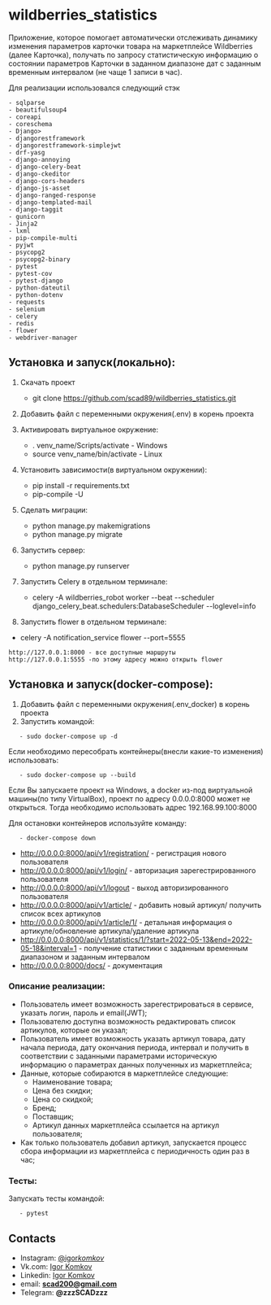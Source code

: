 # wildberries_statistics

Приложение, которое помогает автоматически отслеживать динамику изменения параметров карточки товара на
маркетплейсе Wildberries (далее Карточка), получать по запросу статистическую
информацию о состоянии параметров Карточки в заданном диапазоне дат с
заданным временным интервалом (не чаще 1 записи в час).

Для реализации использовался следующий стэк

```
- sqlparse
- beautifulsoup4
- coreapi
- coreschema
- Django>
- djangorestframework
- djangorestframework-simplejwt
- drf-yasg
- django-annoying
- django-celery-beat
- django-ckeditor
- django-cors-headers
- django-js-asset
- django-ranged-response
- django-templated-mail
- django-taggit
- gunicorn
- Jinja2
- lxml
- pip-compile-multi
- pyjwt
- psycopg2
- psycopg2-binary
- pytest
- pytest-cov
- pytest-django
- python-dateutil
- python-dotenv
- requests
- selenium
- celery
- redis
- flower
- webdriver-manager
```

## Установка и запуск(локально):

1. Скачать проект

   - git clone https://github.com/scad89/wildberries_statistics.git

2. Добавить файл с переменными окружения(.env) в корень проекта

3. Активировать виртуальное окружение:

   - . venv_name/Scripts/activate - Windows
   - source venv_name/bin/activate - Linux

4. Установить зависимости(в виртуальном окружении):

   - pip install -r requirements.txt
   - pip-compile -U

5. Сделать миграции:

   - python manage.py makemigrations
   - python manage.py migrate

6. Запустить сервер:

   - python manage.py runserver

7. Запустить Celery в отдельном терминале:

   - celery -A wildberries_robot worker --beat --scheduler django_celery_beat.schedulers:DatabaseScheduler --loglevel=info

8. Запустить flower в отдельном терминале:

- celery -A notification_service flower --port=5555

```
http://127.0.0.1:8000 - все доступные маршруты
http://127.0.0.1:5555 -по этому адресу можно открыть flower
```

## Установка и запуск(docker-compose):

1. Добавить файл с переменными окружения(.env_docker) в корень проекта
2. Запустить командой:

```
   - sudo docker-compose up -d
```

Если необходимо пересобрать контейнеры(внесли какие-то изменения) использовать:

```
   - sudo docker-compose up --build
```

Если Вы запускаете проект на Windows, а docker из-под виртуальной машины(по типу VirtualBox), проект
по адресу 0.0.0.0:8000 может не открыться. Тогда необходимо использовать адрес 192.168.99.100:8000

Для остановки контейнеров используйте команду:

```
   - docker-compose down
```

- http://0.0.0.0:8000/api/v1/registration/ - регистрация нового пользователя
- http://0.0.0.0:8000/api/v1/login/ - авторизация зарегестрированного пользователя
- http://0.0.0.0:8000/api/v1/logout - выход авторизированного пользователя
- http://0.0.0.0:8000/api/v1/article/ - добавить новый артикул/ получить список всех артикулов
- http://0.0.0.0:8000/api/v1/article/1/ - детальная информация о артикуле/обновление артикула/удаление артикула
- http://0.0.0.0:8000/api/v1/statistics/1/?start=2022-05-13&end=2022-05-18&interval=1 - получение статистики с заданным временным диапазоном и заданным интервалом
- http://0.0.0.0:8000/docs/ - документация

### Описание реализации:

- Пользователь имеет возможность зарегестрироваться в сервисе, указать логин, пароль и email(JWT);
- Пользователю доступна возможность редактировать список артикулов, которые он указал;
- Пользователь имеет возможность указать артикул товара, дату начала периода, дату окончания периода, интервал и получить в соответствии с заданными параметрами историческую информацию о параметрах данных полученных из маркетплейса;
- Данные, которые собираются в маркетплейсе следующие:
  - Наименование товара;
  - Цена без скидки;
  - Цена со скидкой;
  - Бренд;
  - Поставщик;
  - Артикул данных маркетплейса ссылается на артикул пользователя;
- Как только пользователь добавил артикул, запускается процесс сбора информации из маркетплейса с периодичность один раз в час;

### Тесты:

Запускать тесты командой:

```
   - pytest
```

## Contacts

- Instagram: [@igor*komkov*](https://www.instagram.com/igor_komkov_/)
- Vk.com: [Igor Komkov](https://vk.com/zzzscadzzz)
- Linkedin: [Igor Komkov](https://www.linkedin.com/in/igor-komkov/)
- email: **scad200@gmail.com**
- Telegram: **@zzzSCADzzz**
